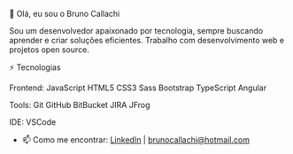 👋 Olá, eu sou o Bruno Callachi

Sou um desenvolvedor apaixonado por tecnologia, sempre buscando aprender e criar soluções eficientes. Trabalho com desenvolvimento web e projetos open source.

⚡ Tecnologias

Frontend: JavaScript HTML5 CSS3 Sass Bootstrap TypeScript Angular

Tools: Git GitHub BitBucket JIRA JFrog

IDE: VSCode

- 📫 Como me encontrar: [LinkedIn](https://www.linkedin.com/in/bruno-callachi-54b8b71b2/) | brunocallachi@hotmail.com
